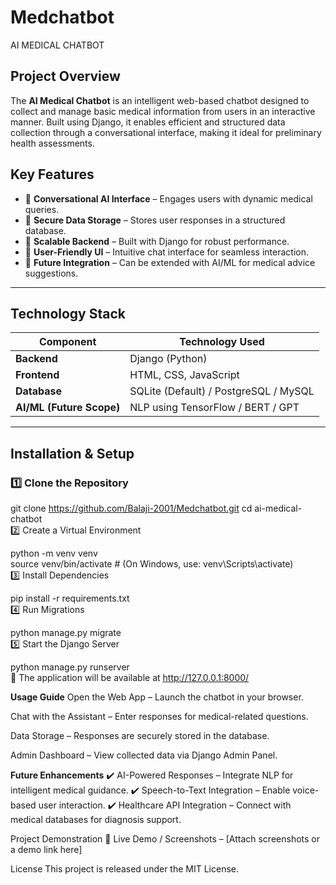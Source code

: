 # Medchatbot
AI MEDICAL CHATBOT

## **Project Overview**  
The **AI Medical Chatbot** is an intelligent web-based chatbot designed to collect and manage basic medical information from users in an interactive manner. Built using Django, it enables efficient and structured data collection through a conversational interface, making it ideal for preliminary health assessments.  

## **Key Features**  
- 🔹 **Conversational AI Interface** – Engages users with dynamic medical queries.  
- 🔹 **Secure Data Storage** – Stores user responses in a structured database.  
- 🔹 **Scalable Backend** – Built with Django for robust performance.  
- 🔹 **User-Friendly UI** – Intuitive chat interface for seamless interaction.  
- 🔹 **Future Integration** – Can be extended with AI/ML for medical advice suggestions.  

---

## **Technology Stack**  
| Component    | Technology Used  |  
|-------------|-----------------|  
| **Backend**  | Django (Python)  |  
| **Frontend** | HTML, CSS, JavaScript |  
| **Database** | SQLite (Default) / PostgreSQL / MySQL |  
| **AI/ML (Future Scope)** | NLP using TensorFlow / BERT / GPT |

---

## **Installation & Setup**  

### **1️⃣ Clone the Repository**  

git clone https://github.com/Balaji-2001/Medchatbot.git
cd ai-medical-chatbot  
2️⃣ Create a Virtual Environment

python -m venv venv  
source venv/bin/activate  # (On Windows, use: venv\Scripts\activate)  
3️⃣ Install Dependencies

pip install -r requirements.txt  
4️⃣ Run Migrations

python manage.py migrate  
5️⃣ Start the Django Server

python manage.py runserver  
🚀 The application will be available at http://127.0.0.1:8000/

**Usage Guide**
Open the Web App – Launch the chatbot in your browser.

Chat with the Assistant – Enter responses for medical-related questions.

Data Storage – Responses are securely stored in the database.

Admin Dashboard – View collected data via Django Admin Panel.

**Future Enhancements**
✔️ AI-Powered Responses – Integrate NLP for intelligent medical guidance.
✔️ Speech-to-Text Integration – Enable voice-based user interaction.
✔️ Healthcare API Integration – Connect with medical databases for diagnosis support.

Project Demonstration
📌 Live Demo / Screenshots – [Attach screenshots or a demo link here]

License
This project is released under the MIT License.
